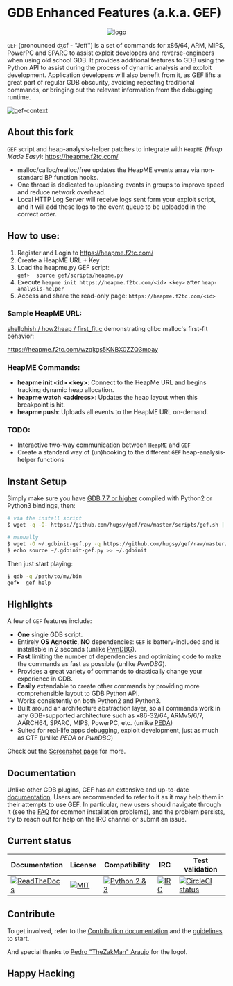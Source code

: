 
# GDB Enhanced Features (a.k.a. GEF)

<p align="center">
  <img src="https://i.imgur.com/v3PUqPx.png" alt="logo"/>
</p>

`GEF` (pronounced ʤɛf - "Jeff") is a set of commands for x86/64, ARM, MIPS, PowerPC and SPARC to assist exploit developers and reverse-engineers when using old school GDB. It provides additional features to GDB using the Python API to assist during the process of dynamic analysis and exploit development. Application developers will also benefit from it, as GEF lifts a great part of regular GDB obscurity, avoiding repeating traditional commands, or bringing out the relevant information from the debugging runtime.

![gef-context](https://i.imgur.com/E3EuQPs.png)

## About this fork ##

`GEF` script and heap-analysis-helper patches to integrate with `HeapME` _(Heap Made Easy)_: https://heapme.f2tc.com/

* malloc/calloc/realloc/free updates the HeapME events array via non-standard BP function hooks.
* One thread is dedicated to uploading events in groups to improve speed and reduce network overhead.
* Local HTTP Log Server will receive logs sent form your exploit script, and it will add these logs to the event queue to be uploaded in the correct order.

## How to use: ##
1. Register and Login to https://heapme.f2tc.com/
2. Create a HeapME URL + Key
3. Load the heapme.py GEF script: \
`gef➤  source gef/scripts/heapme.py`
4. Execute `heapme init https://heapme.f2tc.com/<id> <key>` after `heap-analysis-helper`
5. Access and share the read-only page: `https://heapme.f2tc.com/<id>`

### Sample HeapME URL: ###

[shellphish / how2heap / first_fit.c](https://github.com/shellphish/how2heap/blob/master/first_fit.c) demonstrating glibc malloc's first-fit behavior:

https://heapme.f2tc.com/wzqkgs5KNBX0ZZQ3moay

### HeapME Commands: ###
* __heapme init &lt;id&gt; &lt;key&gt;__: Connect to the HeapMe URL and begins tracking dynamic heap allocation.
* __heapme watch &lt;address&gt;__: Updates the heap layout when this breakpoint is hit.
* __heapme push__: Uploads all events to the HeapME URL on-demand.

### TODO: ###

* Interactive two-way communication between `HeapME` and `GEF`
* Create a standard way of (un)hooking to the different `GEF` heap-analysis-helper functions

## Instant Setup ##

Simply make sure you have [GDB 7.7 or higher](https://www.gnu.org/s/gdb) compiled with Python2 or Python3 bindings, then:

```bash
# via the install script
$ wget -q -O- https://github.com/hugsy/gef/raw/master/scripts/gef.sh | sh

# manually
$ wget -O ~/.gdbinit-gef.py -q https://github.com/hugsy/gef/raw/master/gef.py
$ echo source ~/.gdbinit-gef.py >> ~/.gdbinit
```

Then just start playing:

```bash
$ gdb -q /path/to/my/bin
gef➤  gef help
```


## Highlights ##

A few of `GEF` features include:

  * **One** single GDB script.
  * Entirely **OS Agnostic**, **NO** dependencies: `GEF` is battery-included and is installable in 2 seconds (unlike [PwnDBG](https://github.com/pwndbg/pwndbg)).
  * **Fast** limiting the number of dependencies and optimizing code to make the
    commands as fast as possible (unlike _PwnDBG_).
  * Provides a great variety of commands to drastically change your experience in     GDB.
  * **Easily** extendable to create other commands by providing more comprehensible
    layout to GDB Python API.
  * Works consistently on both Python2 and Python3.
  * Built around an architecture abstraction layer, so all commands work in any
    GDB-supported architecture such as x86-32/64, ARMv5/6/7, AARCH64, SPARC, MIPS,
    PowerPC, etc. (unlike [PEDA](https://github.com/longld/peda))
  * Suited for real-life apps debugging, exploit development, just as much as
    CTF (unlike _PEDA_ or _PwnDBG_)

Check out the [Screenshot page](docs/screenshots.md) for more.


## Documentation ##

Unlike other GDB plugins, GEF has an extensive and up-to-date [documentation](https://gef.readthedocs.io/). Users are recommended to refer to it as it may help them in their attempts to use GEF. In particular, new users should navigate through it (see the [FAQ](https://gef.readthedocs.io/en/master/faq/) for common installation problems), and the problem persists, try to reach out for help on the IRC channel or submit an issue.


## Current status ##

| Documentation | License | Compatibility | IRC | Test validation |
|--|--|--|--|--|
| [![ReadTheDocs](https://readthedocs.org/projects/gef/badge/?version=master)](https://gef.readthedocs.org/en/master/) |  [![MIT](https://img.shields.io/packagist/l/doctrine/orm.svg?maxAge=2592000?style=plastic)](https://github.com/hugsy/gef/blob/master/LICENSE) | [![Python 2 & 3](https://img.shields.io/badge/Python-2%20%26%203-green.svg)](https://github.com/hugsy/gef/) | [![IRC](https://img.shields.io/badge/freenode-%23%23gef-yellowgreen.svg)](https://webchat.freenode.net/?channels=##gef) | [![CircleCI status](https://circleci.com/gh/hugsy/gef/tree/master.svg?style=shield)](https://circleci.com/gh/hugsy/gef/tree/master) |



## Contribute ##

To get involved, refer to the [Contribution documentation](https://gef.readthedocs.io/en/master/#contribution) and the [guidelines](https://github.com/hugsy/gef/blob/dev/.github/CONTRIBUTING.md) to start.

And special thanks to [Pedro "TheZakMan" Araujo](https://thezakman.tumblr.com/) for the logo!.


## Happy Hacking ##
